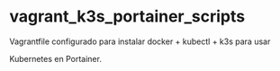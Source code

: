 # vagrant_k3s_portainer_scripts

Vagrantfile configurado para instalar docker + kubectl + k3s para usar 

Kubernetes en Portainer.
